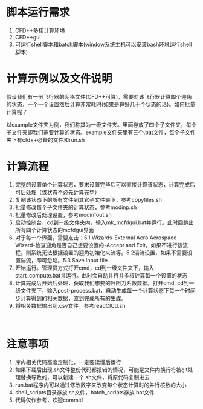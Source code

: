 # 脚本运行需求

1. CFD++多核计算环境
2. CFD++gui
3. 可运行shell脚本和batch脚本(window系统主机可以安装bash环境运行shell脚本)

# 计算示例以及文件说明

假设我们有一份飞行器的网格文件(CFD++可算)，需要对该飞行器计算四个迎角的状态，一个一个设置然后计算非常耗时(如果是算好几十个状态的话)。如何批量计算呢？

以example文件夹为例，我们称其为一级文件夹。里面存放了四个子文件夹，每个子文件夹即我们需要计算的状态。example文件夹里有三个.bat文件，每个子文件夹下有cfd++必备的文件和run.sh

# 计算流程

1. 完整的设置单个计算状态，要求设置完毕后可以直接计算该状态，计算完成后可后处理（该状态不必先计算完毕）
2. 复制该状态下的所有文件到其它子文件夹下，参考copyfiles.sh
3. 批量修改每个子文件夹的计算状态，参考modinp.sh
4. 批量修改后处理设置，参考modinfout.sh
5. 启动控制台，cd到一级文件夹内，输入mk_mcfdgui.bat并运行。此时回跳出所有四个计算状态的mcfdgui界面
6. 对于每一个界面，需要点击：5.1 Wizards-External Aero Aerospace Wizard-检查迎角是否自己想要设置的-Accept and Exit。如果不进行该流程。则系统无法根据设置的迎角初始化来流等。5.2湍流设置，如果不需要设置湍流，即可忽略。5.3 Save Input file
7. 开始运行。管理员方式打开cmd，cd到一级文件夹下，输入start_compute.bat并运行。此时会自动并行并多核计算每一个设置的状态
8. 计算完成后开始后处理，获取我们想要的升阻力系数数据。打开cmd, cd到一级文件夹下，输入post-process.bat，自动生成每一个计算状态下每一个时间步计算得到的相关数据，直到完成所有的生成。
9. 将相关数据输出到.csv文件。参考readClCd.sh

<br/>

# 注意事项

1. 库内相关代码高度定制化，一定要读懂后运行
2. 如果下载后出现.sh文件整份代码都报错的情况，可能是文件内换行符被git处理替换导致的，可以新建一个.sh文件，将原代码复制进去
3. run.bat程序内可以通过修改数字来改变每个状态计算时的并行核数的大小
4. shell_scripts目录存放.sh文件，batch_scripts存放.bat文件
5. 代码仅作参考，欢迎commit!


   
   